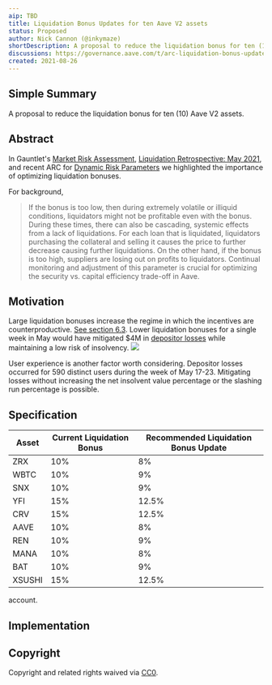 ```yaml
---
aip: TBD
title: Liquidation Bonus Updates for ten Aave V2 assets
status: Proposed
author: Nick Cannon (@inkymaze)
shortDescription: A proposal to reduce the liquidation bonus for ten (10) Aave V2 assets.
discussions: https://governance.aave.com/t/arc-liquidation-bonus-updates/5300
created: 2021-08-26
---
```



## Simple Summary

A proposal to reduce the liquidation bonus for ten (10) Aave V2 assets. 

## Abstract

In Gauntlet's [Market Risk Assessment](https://gauntlet.network/reports/aave), [Liquidation Retrospective: May 2021](https://medium.com/gauntlet-networks/aave-protocol-liquidation-retrospective-may-2021-67c655fc1b31), and recent ARC for [Dynamic Risk Parameters](https://governance.aave.com/t/proposal-dynamic-risk-parameters/4854) we highlighted the importance of optimizing liquidation bonuses. 

For background, 
> If the bonus is too low, then during extremely volatile or illiquid conditions, liquidators might not be profitable even with the bonus. During these times, there can also be cascading, systemic effects from a lack of liquidations. For each loan that is liquidated, liquidators purchasing the collateral and selling it causes the price to further decrease causing further liquidations. On the other hand, if the bonus is too high, suppliers are losing out on profits to liquidators. Continual monitoring and adjustment of this parameter is crucial for optimizing the security vs. capital efficiency trade-off in Aave.

## Motivation 

Large liquidation bonuses increase the regime in which the incentives are counterproductive. [See section 6.3](https://gauntlet.network/reports/aave). Lower liquidation bonuses for a single week in May would have mitigated $4M in [depositor losses](https://governance.aave.com/t/proposal-dynamic-risk-parameters/4854#mitigating-depositor-losses-4m-usd-13-of-total-liquidation-value-between-may-17-23-2021-7) while maintaining a low risk of insolvency.
![](https://i.imgur.com/bUXZCnB.png)

User experience is another factor worth considering. Depositor losses occurred for 590 distinct users during the week of May 17-23. Mitigating losses without increasing the net insolvent value percentage or the slashing run percentage is possible. 


## Specification

| Asset  | Current Liquidation Bonus | Recommended Liquidation Bonus Update |
| ------ | ------------------------- | ------------------------------------ |
| ZRX    | 10%                       | 8%                                   |
| WBTC   | 10%                       | 9%                                   |
| SNX    | 10%                       | 9%                                   |
| YFI    | 15%                       | 12.5%                                |
| CRV    | 15%                       | 12.5%                                |
| AAVE   | 10%                       | 8%                                   |
| REN    | 10%                       | 9%                                   |
| MANA   | 10%                       | 8%                                   |
| BAT    | 10%                       | 9%                                   |
| XSUSHI | 15%                       | 12.5%                                |
account.

## Implementation





## Copyright

Copyright and related rights waived via [CC0](https://creativecommons.org/publicdomain/zero/1.0/).
